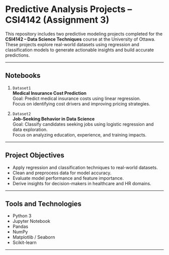 # Predictive Analysis Projects – CSI4142 (Assignment 3)

This repository includes two predictive modeling projects completed for the **CSI4142 – Data Science Techniques** course at the University of Ottawa. These projects explore real-world datasets using regression and classification models to generate actionable insights and build accurate predictions.

---

##  Notebooks

1. `Dataset1`  
    **Medical Insurance Cost Prediction**  
   Goal: Predict medical insurance costs using linear regression.  
   Focus on identifying cost drivers and improving pricing strategies.

2. `Dataset2`  
    **Job-Seeking Behavior in Data Science**  
   Goal: Classify candidates seeking jobs using logistic regression and data exploration.  
   Focus on analyzing education, experience, and training impacts.

---

## Project Objectives

- Apply regression and classification techniques to real-world datasets.
- Clean and preprocess data for model accuracy.
- Evaluate model performance and feature importance.
- Derive insights for decision-makers in healthcare and HR domains.

---

## Tools and Technologies

- Python 3
- Jupyter Notebook
- Pandas
- NumPy
- Matplotlib / Seaborn
- Scikit-learn

---


